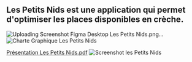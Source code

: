 ## Les Petits Nids est une application qui permet d'optimiser les places disponibles en crèche. 

![Uploading Screenshot Figma Desktop Les Petits Nids.png…]()
![Charte Graphique Les Petits Nids](https://github.com/user-attachments/assets/1c1fc99e-405c-4690-9005-0baae78eecc4)

[Présentation Les Petits Nids.pdf](https://github.com/user-attachments/files/18907165/Presentation.Les.Petits.Nids.pdf)
![Screenshot les Petits Nids](https://github.com/user-attachments/assets/b38196e4-32a6-4821-b341-523829172348)
